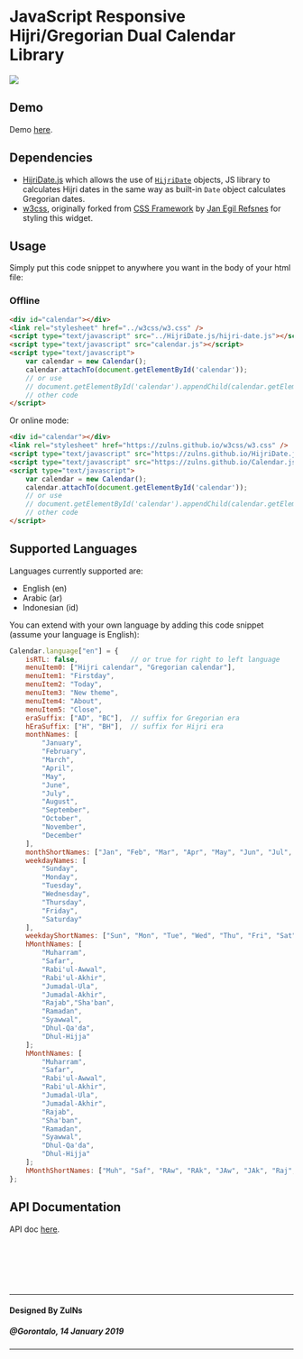 # JavaScript Responsive Hijri/Gregorian Dual Calendar Library

![](https://zenodo.org/badge/171798515.svg)

## Demo
Demo [here](https://zulns.github.io/Calendar.js/).

## Dependencies
- [HijriDate.js](https://github.com/ZulNs/HijriDate.js) which allows the use of
[`HijriDate`](https://zulns.github.io/HijriDate.js/hijri-date-api-doc.html) objects, JS library to calculates Hijri dates in the same way as built-in
`Date` object calculates Gregorian dates.
- [w3css](https://github.com/ZulNs/w3css), originally forked from [CSS Framework](https://github.com/JaniRefsnes/w3css) by
[Jan Egil Refsnes](https://github.com/JaniRefsnes) for styling this widget. 

## Usage
Simply put this code snippet to anywhere you want in the body of your html file:

### Offline

```html
<div id="calendar"></div>
<link rel="stylesheet" href="../w3css/w3.css" />
<script type="text/javascript" src="../HijriDate.js/hijri-date.js"></script>
<script type="text/javascript" src="calendar.js"></script>
<script type="text/javascript">
    var calendar = new Calendar();
    calendar.attachTo(document.getElementById('calendar'));
    // or use
    // document.getElementById('calendar').appendChild(calendar.getElement());
    // other code
</script>
```

Or online mode:

```html
<div id="calendar"></div>
<link rel="stylesheet" href="https://zulns.github.io/w3css/w3.css" />
<script type="text/javascript" src="https://zulns.github.io/HijriDate.js/hijri-date.js"></script>
<script type="text/javascript" src="https://zulns.github.io/Calendar.js/calendar.js"></script>
<script type="text/javascript">
    var calendar = new Calendar();
    calendar.attachTo(document.getElementById('calendar'));
    // or use
    // document.getElementById('calendar').appendChild(calendar.getElement());
    // other code
</script>
```

## Supported Languages
Languages currently supported are:
- English (en)
- Arabic (ar)
- Indonesian (id)

You can extend with your own language by adding this code snippet (assume your language is English):

```javascript
Calendar.language["en"] = {
    isRTL: false,             // or true for right to left language
    menuItem0: ["Hijri calendar", "Gregorian calendar"],
    menuItem1: "Firstday",
    menuItem2: "Today",
    menuItem3: "New theme",
    menuItem4: "About",
    menuItem5: "Close",
    eraSuffix: ["AD", "BC"],  // suffix for Gregorian era
    hEraSuffix: ["H", "BH"],  // suffix for Hijri era
    monthNames: [
        "January",
        "February",
        "March",
        "April",
        "May",
        "June",
        "July",
        "August",
        "September",
        "October",
        "November",
        "December"
    ],
    monthShortNames: ["Jan", "Feb", "Mar", "Apr", "May", "Jun", "Jul", "Aug", "Sep", "Oct", "Nov", "Dec"],
    weekdayNames: [
        "Sunday",
        "Monday",
        "Tuesday",
        "Wednesday",
        "Thursday",
        "Friday",
        "Saturday"
    ],
    weekdayShortNames: ["Sun", "Mon", "Tue", "Wed", "Thu", "Fri", "Sat"],
    hMonthNames: [
        "Muharram",
        "Safar",
        "Rabi'ul-Awwal",
        "Rabi'ul-Akhir",
        "Jumadal-Ula",
        "Jumadal-Akhir",
        "Rajab","Sha'ban",
        "Ramadan",
        "Syawwal",
        "Dhul-Qa'da",
        "Dhul-Hijja"
    ];
    hMonthNames: [
        "Muharram",
        "Safar",
        "Rabi'ul-Awwal",
        "Rabi'ul-Akhir",
        "Jumadal-Ula",
        "Jumadal-Akhir",
        "Rajab",
        "Sha'ban",
        "Ramadan",
        "Syawwal",
        "Dhul-Qa'da",
        "Dhul-Hijja"
    ];
    hMonthShortNames: ["Muh", "Saf", "RAw", "RAk", "JAw", "JAk", "Raj", "Sha", "Ram", "Sya", "DhQ", "DhH"];
};
```

## API Documentation
API doc [here](calendar-api-doc.md).

&nbsp;

&nbsp;

&nbsp;

---
#### Designed By ZulNs
##### @Gorontalo, 14 January 2019
---
